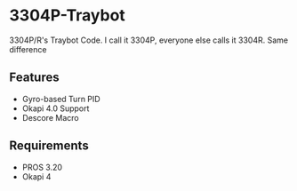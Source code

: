 # 3304P-Traybot
3304P/R's Traybot Code. I call it 3304P, everyone else calls it 3304R. Same difference

## Features
* Gyro-based Turn PID
* Okapi 4.0 Support
* Descore Macro

## Requirements
* PROS 3.20
* Okapi 4
